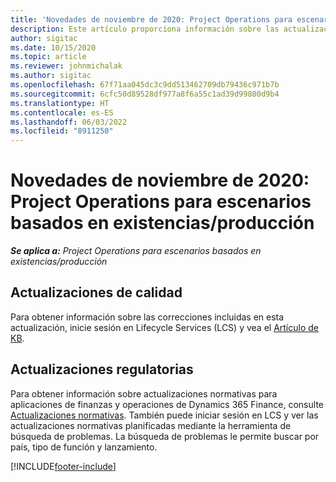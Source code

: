 ```yaml
---
title: 'Novedades de noviembre de 2020: Project Operations para escenarios basados en existencias/producción'
description: Este artículo proporciona información sobre las actualizaciones de calidad disponibles en la versión de noviembre de 2020 de la implementación de Project Operations para escenarios de producción mantenidos en existencias.
author: sigitac
ms.date: 10/15/2020
ms.topic: article
ms.reviewer: johnmichalak
ms.author: sigitac
ms.openlocfilehash: 67f71aa045dc3c9dd513462709db79436c971b7b
ms.sourcegitcommit: 6cfc50d89528df977a8f6a55c1ad39d99800d9b4
ms.translationtype: HT
ms.contentlocale: es-ES
ms.lasthandoff: 06/03/2022
ms.locfileid: "8911250"
---
```

# <a name="whats-new-november-2020---project-operations-for-stockedproduction-based-scenarios"></a>Novedades de noviembre de 2020: Project Operations para escenarios basados en existencias/producción

_**Se aplica a:** Project Operations para escenarios basados en existencias/producción_

## <a name="quality-updates"></a>Actualizaciones de calidad

Para obtener información sobre las correcciones incluidas en esta actualización, inicie sesión en Lifecycle Services (LCS) y vea el [Artículo de KB](https://fix.lcs.dynamics.com/Issue/Details?bugId=488609&amp;dbType=3&amp;qc=8251e8e1d5e2386de850599926c1adc3fec8e2ba25308036d22cdfe0a1c28fc7).

## <a name="regulatory-updates"></a>Actualizaciones regulatorias

Para obtener información sobre actualizaciones normativas para aplicaciones de finanzas y operaciones de Dynamics 365 Finance, consulte [Actualizaciones normativas](/dynamics365/finance/localizations/regulatory-updates). También puede iniciar sesión en LCS y ver las actualizaciones normativas planificadas mediante la herramienta de búsqueda de problemas. La búsqueda de problemas le permite buscar por país, tipo de función y lanzamiento.


[!INCLUDE[footer-include](../../includes/footer-banner.md)]